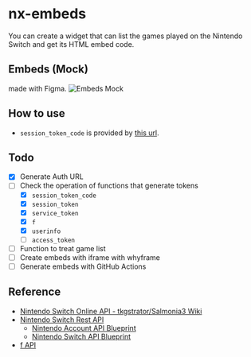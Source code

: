 # nx-embeds
You can create a widget that can list the games played on the Nintendo Switch and get its HTML embed code.

## Embeds (Mock)
made with Figma.
![Embeds Mock](https://github.com/Kyure-A/nx-embeds/assets/49436968/6d1555f8-2d8a-45ad-b4a8-e03439879636)

## How to use
- `session_token_code` is provided by [this url](https://accounts.nintendo.com/connect/1.0.0/authorize?state=V2Lvv713Pe-_ve-_vWty77-977-9w7Nx77-9X1zvv73vv73Vtu-_ve-_vS0ncwHvv73vv70a77-9P--_vWky&redirect_uri=npf71b963c1b7b6d119://auth&client_id=71b963c1b7b6d119&scope=openid%20user%20user.birthday%20user.mii%20user.screenName&response_type=session_token_code&session_token_code_challenge=De-_ve-_vUTvv73Rge-_vSTvv71k77-9GRrvv73vv73vv71S77-9NO-_vS8u77-9De-_vVzvv71HK2zvv70&session_token_code_challenge_method=S256&theme=login_form).

## Todo
- [x] Generate Auth URL
- [ ] Check the operation of functions that generate tokens
  - [x] `session_token_code`
  - [x] `session_token`
  - [x] `service_token`
  - [x] `f`
  - [x] `userinfo`
  - [ ] `access_token`
- [ ] Function to treat game list
- [ ] Create embeds with iframe with whyframe
- [ ] Generate embeds with GitHub Actions

## Reference
- [Nintendo Switch Online API - tkgstrator/Salmonia3 Wiki](https://github.com/tkgstrator/Salmonia3/wiki/Nintendo-Switch-Online-API)
- [Nintendo Switch Rest API](https://github.com/ZekeSnider/NintendoSwitchRESTAPI/tree/master)
  - [Nintendo Account API Blueprint](https://github.com/ZekeSnider/NintendoSwitchRESTAPI/blob/master/NintendoAccountBlueprint.md#nintendo-account-api-blueprint)
  - [Nintendo Switch API Blueprint](https://github.com/ZekeSnider/NintendoSwitchRESTAPI/blob/master/SwitchBlueprint.md)
- [f API](https://github.com/imink-app/f-API)
